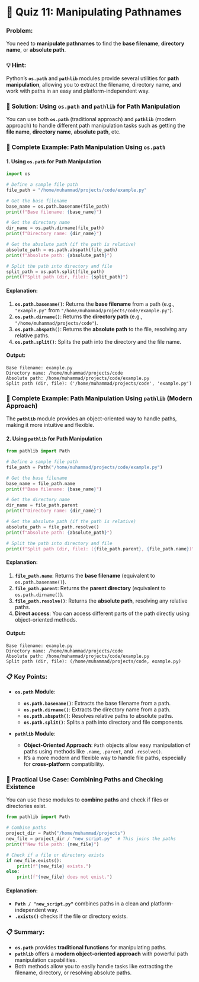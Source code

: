 # 📝 **Quiz 11: Manipulating Pathnames**

### Problem:
You need to **manipulate pathnames** to find the **base filename**, **directory name**, or **absolute path**.

### 💡 **Hint**:
Python’s **`os.path`** and **`pathlib`** modules provide several utilities for **path manipulation**, allowing you to extract the filename, directory name, and work with paths in an easy and platform-independent way.

### 🔧 **Solution: Using `os.path` and `pathlib` for Path Manipulation**

You can use both **`os.path`** (traditional approach) and **`pathlib`** (modern approach) to handle different path manipulation tasks such as getting the **file name**, **directory name**, **absolute path**, etc.

### 📂 **Complete Example: Path Manipulation Using `os.path`**

#### **1. Using `os.path` for Path Manipulation**

```python
import os

# Define a sample file path
file_path = "/home/muhammad/projects/code/example.py"

# Get the base filename
base_name = os.path.basename(file_path)
print(f"Base filename: {base_name}")

# Get the directory name
dir_name = os.path.dirname(file_path)
print(f"Directory name: {dir_name}")

# Get the absolute path (if the path is relative)
absolute_path = os.path.abspath(file_path)
print(f"Absolute path: {absolute_path}")

# Split the path into directory and file
split_path = os.path.split(file_path)
print(f"Split path (dir, file): {split_path}")
```

#### **Explanation**:
1. **`os.path.basename()`**: Returns the **base filename** from a path (e.g., `"example.py"` from `"/home/muhammad/projects/code/example.py"`).
2. **`os.path.dirname()`**: Returns the **directory path** (e.g., `"/home/muhammad/projects/code"`).
3. **`os.path.abspath()`**: Returns the **absolute path** to the file, resolving any relative paths.
4. **`os.path.split()`**: Splits the path into the directory and the file name.

#### **Output**:
```
Base filename: example.py
Directory name: /home/muhammad/projects/code
Absolute path: /home/muhammad/projects/code/example.py
Split path (dir, file): ('/home/muhammad/projects/code', 'example.py')
```

### 📂 **Complete Example: Path Manipulation Using `pathlib` (Modern Approach)**

The **`pathlib`** module provides an object-oriented way to handle paths, making it more intuitive and flexible.

#### **2. Using `pathlib` for Path Manipulation**

```python
from pathlib import Path

# Define a sample file path
file_path = Path("/home/muhammad/projects/code/example.py")

# Get the base filename
base_name = file_path.name
print(f"Base filename: {base_name}")

# Get the directory name
dir_name = file_path.parent
print(f"Directory name: {dir_name}")

# Get the absolute path (if the path is relative)
absolute_path = file_path.resolve()
print(f"Absolute path: {absolute_path}")

# Split the path into directory and file
print(f"Split path (dir, file): ({file_path.parent}, {file_path.name})")
```

#### **Explanation**:
1. **`file_path.name`**: Returns the **base filename** (equivalent to `os.path.basename()`).
2. **`file_path.parent`**: Returns the **parent directory** (equivalent to `os.path.dirname()`).
3. **`file_path.resolve()`**: Returns the **absolute path**, resolving any relative paths.
4. **Direct access**: You can access different parts of the path directly using object-oriented methods.

#### **Output**:
```
Base filename: example.py
Directory name: /home/muhammad/projects/code
Absolute path: /home/muhammad/projects/code/example.py
Split path (dir, file): (/home/muhammad/projects/code, example.py)
```

### 📋 **Key Points**:

- **`os.path` Module**:
  - **`os.path.basename()`**: Extracts the base filename from a path.
  - **`os.path.dirname()`**: Extracts the directory name from a path.
  - **`os.path.abspath()`**: Resolves relative paths to absolute paths.
  - **`os.path.split()`**: Splits a path into directory and file components.

- **`pathlib` Module**:
  - **Object-Oriented Approach**: `Path` objects allow easy manipulation of paths using methods like `.name`, `.parent`, and `.resolve()`.
  - It’s a more modern and flexible way to handle file paths, especially for **cross-platform** compatibility.

### 🔄 **Practical Use Case: Combining Paths and Checking Existence**

You can use these modules to **combine paths** and check if files or directories exist.

```python
from pathlib import Path

# Combine paths
project_dir = Path("/home/muhammad/projects")
new_file = project_dir / "new_script.py"  # This joins the paths
print(f"New file path: {new_file}")

# Check if a file or directory exists
if new_file.exists():
    print(f"{new_file} exists.")
else:
    print(f"{new_file} does not exist.")
```

#### **Explanation**:
- **`Path / "new_script.py"`** combines paths in a clean and platform-independent way.
- **`.exists()`** checks if the file or directory exists.

### 📋 **Summary**:

- **`os.path`** provides **traditional functions** for manipulating paths.
- **`pathlib`** offers a **modern object-oriented approach** with powerful path manipulation capabilities.
- Both methods allow you to easily handle tasks like extracting the filename, directory, or resolving absolute paths.